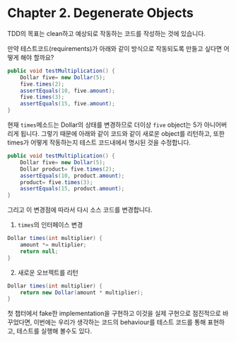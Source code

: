 # Chapter 2. Degenerate Objects

TDD의 목표는 clean하고 예상되로 작동하는 코드를 작성하는 것에 있습니다.

만약 테스트코드(requirements)가 아래와 같이 방식으로 작동되도록 만들고 싶다면 어떻게 해야 할까요?

```Java
public void testMultiplication() {
    Dollar five= new Dollar(5);
    five.times(2);
    assertEquals(10, five.amount);
    five.times(3);
    assertEquals(15, five.amount);
}
```

현재 `times`메소드는 Dollar의 상태를 변경하므로 더이상 `five` object는 5가 아니어버리게 됩니다.
그렇기 때문에 아래와 같이 코드와 같이 새로운 object를 리턴하고, 또한 times가 어떻게 작동하는지 테스트 코드내에서 명시된 것을 수정합니다.

```Java
public void testMultiplication() {
    Dollar five= new Dollar(5);
    Dollar product= five.times(2);
    assertEquals(10, product.amount);
    product= five.times(3);
    assertEquals(15, product.amount);
}
```

그리고 이 변경점에 따라서 다시 소스 코드를 변경합니다.

1. `times`의 인터페이스 변경

```Java
Dollar times(int multiplier) {
    amount *= multiplier;
    return null;
}
```

2. 새로운 오브젝트를 리턴

```Java
Dollar times(int multiplier) {
    return new Dollar(amount * multiplier);
}
```

첫 챕터에서 fake한 implementation을 구현하고 이것을 실제 구현으로 점진적으로 바꾸었다면, 이번에는 우리가 생각하는 코드의 behaviour를 테스트 코드를 통해 표현하고, 테스트를 실행해 볼수도 있다.
